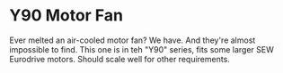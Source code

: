 # Y90 Motor Fan
Ever melted an air-cooled motor fan?  We have.  And they're almost impossible to find.  This one is in teh "Y90" series, fits some larger SEW Eurodrive motors.  Should scale well for other requirements.
